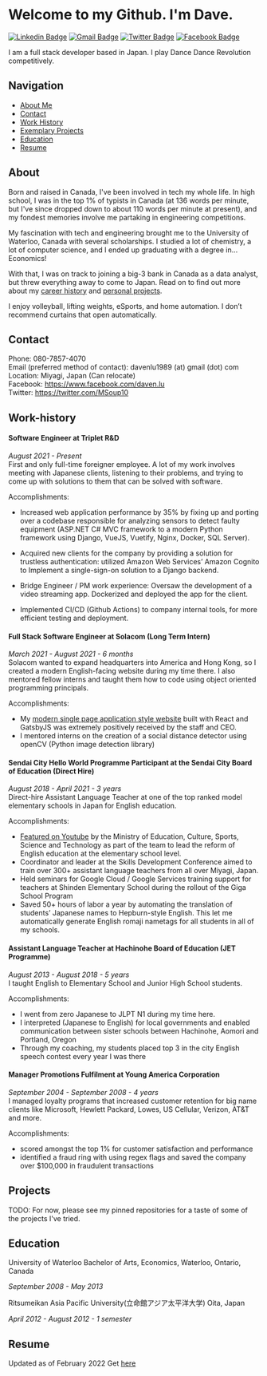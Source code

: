 # Welcome to my Github. I'm Dave.
[![Linkedin Badge](https://img.shields.io/badge/LinkedIn-blue?style=flat&logo=linkedin&labelColor=blue&link=https://www.linkedin.com/in/davenlu/)](https://www.linkedin.com/in/davenlu/)
[![Gmail Badge](https://img.shields.io/badge/Gmail-red?style=flat-square&logo=Gmail&logoColor=white&link=mailto:davenlu1989@gmail.com)](mailto:davenlu1989@gmail.com) 
[![Twitter Badge](https://img.shields.io/badge/-Twitter-1ca0f1?style=flat&labelColor=1ca0f1&logo=twitter&logoColor=white&link=https://twitter.com/MSoup10)](https://twitter.com/MSoup10) 
[![Facebook Badge](https://img.shields.io/badge/-Facebook-1877f2?style=flat&logo=facebook&logoColor=white&link=https://facebook.com/daven.lu)](https://www.facebook.com/daven.lu)

I am a full stack developer based in Japan. I play Dance Dance Revolution competitively. 

## Navigation
- [About Me](#about)
- [Contact](#contact)
- [Work History](#work-history)
- [Exemplary Projects](#projects)
- [Education](#education)
- [Resume](#resume)

## About
Born and raised in Canada, I've been involved in tech my whole life. In high school, I was in the top 1% of typists in Canada (at 136 words per minute, but I've since dropped down to about 110 words per minute at present), and my fondest memories involve me partaking in engineering competitions.  

My fascination with tech and engineering brought me to the University of Waterloo, Canada with several scholarships. I studied a lot of chemistry, a lot of computer science, and I ended up graduating with a degree in... Economics!  

With that, I was on track to joining a big-3 bank in Canada as a data analyst, but threw everything away to come to Japan. Read on to find out more about my [career history](#work-history) and [personal projects](#projects).  

I enjoy volleyball, lifting weights, eSports, and home automation. I don’t recommend curtains that open automatically.  

## Contact
Phone: 080-7857-4070  
Email (preferred method of contact):  davenlu1989 (at) gmail (dot) com  
Location: Miyagi, Japan (Can relocate)  
Facebook: https://www.facebook.com/daven.lu  
Twitter: https://twitter.com/MSoup10  

## Work-history

#### Software Engineer at Triplet R&D
_August 2021 - Present_  
First and only full-time foreigner employee. A lot of my work involves meeting with Japanese clients, listening to their problems, and trying to come up with solutions to them that can be solved with software. 

Accomplishments:
-   Increased web application performance by 35% by fixing up and porting over a codebase responsible for analyzing sensors to detect faulty equipment  (ASP.NET C# MVC framework to a modern Python framework using Django, VueJS, Vuetify, Nginx, Docker, SQL Server).
    
-   Acquired new clients for the company by providing a solution for trustless authentication: utilized Amazon Web Services’ Amazon Cognito to Implement a single-sign-on solution to a Django backend.
    
-   Bridge Engineer / PM work experience: Oversaw the development of a video streaming app. Dockerized and deployed the app for the client.
    
- Implemented CI/CD (Github Actions) to company internal tools, for more efficient testing and deployment.

#### Full Stack Software Engineer at Solacom (Long Term Intern)
_March 2021 - August 2021 - 6 months_  
Solacom wanted to expand headquarters into America and Hong Kong, so I created a modern English-facing website during my time there. I also mentored fellow interns and taught them how to code using object oriented programming principals.

Accomplishments:
- My [modern single page application style website](https://solacom.gatsbyjs.io/) built with React and GatsbyJS was extremely positively received by the staff and CEO. 
- I mentored interns on the creation of a social distance detector using openCV (Python image detection library)

#### Sendai City Hello World Programme Participant at the Sendai City Board of Education (Direct Hire)
_August 2018 - April 2021 - 3 years_  
Direct-hire Assistant Language Teacher at one of the top ranked model elementary schools in Japan for English education. 

Accomplishments:
- [Featured on Youtube](https://www.youtube.com/watch?v=jp-nHc0BN3c) by the Ministry of Education, Culture, Sports, Science and Technology as part of the team to lead the reform of English education at the elementary school level. 
- Coordinator and leader at the Skills Development Conference aimed to train over 300+ assistant language teachers from all over Miyagi, Japan. 
- Held seminars for Google Cloud / Google Services training support for teachers at Shinden Elementary School during the rollout of the Giga School Program
- Saved 50+ hours of labor a year by automating the translation of students’ Japanese names to Hepburn-style English. This let me automatically generate English romaji nametags for all students in all of my schools.


#### Assistant Language Teacher at Hachinohe Board of Education (JET Programme)
_August 2013 - August 2018 - 5 years_  
I taught English to Elementary School and Junior High School students.

Accomplishments:
- I went from zero Japanese to JLPT N1 during my time here. 
- I interpreted (Japanese to English) for local governments and enabled communication between sister schools between Hachinohe, Aomori and Portland, Oregon
- Through my coaching, my students placed top 3 in the city English speech contest every year I was there

#### Manager Promotions Fulfilment at Young America Corporation
_September 2004 - September 2008 - 4 years_  
I managed loyalty programs that increased customer retention for big name clients like Microsoft, Hewlett Packard, Lowes, US Cellular, Verizon, AT&T and more. 

Accomplishments: 
- scored amongst the top 1% for customer satisfaction and performance
- identified a fraud ring with using regex flags and saved the company over $100,000 in fraudulent transactions

## Projects
TODO: For now, please see my pinned repositories for a taste of some of the projects I've tried. 

## Education
University of Waterloo
Bachelor of Arts, Economics, Waterloo, Ontario, Canada

_September 2008 - May 2013_

Ritsumeikan Asia Pacific University(立命館アジア太平洋大学)
Oita, Japan 

_April 2012 - August 2012 - 1 semester_

## Resume
Updated as of February 2022
Get [here](https://drive.google.com/file/d/1CT-4E9NPT90o7CqkX4P_ufm4UadAuqDi/view?usp=sharing)
